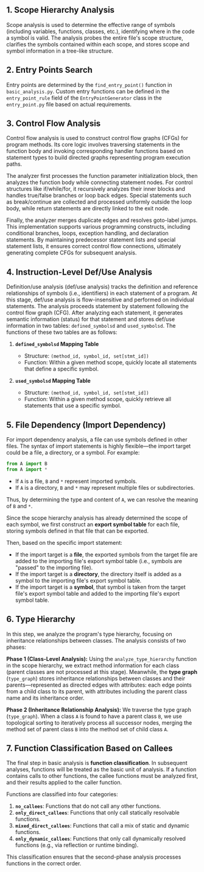 ## 1. Scope Hierarchy Analysis

Scope analysis is used to determine the effective range of symbols (including variables, functions, classes, etc.), identifying where in the code a symbol is valid. The analysis probes the entire file's scope structure, clarifies the symbols contained within each scope, and stores scope and symbol information in a tree-like structure.

## 2. Entry Points Search

Entry points are determined by the `find_entry_point()` function in `basic_analysis.py`. Custom entry functions can be defined in the `entry_point_rule` field of the `EntryPointGenerator` class in the `entry_point.py` file based on actual requirements.

## 3. Control Flow Analysis

Control flow analysis is used to construct control flow graphs (CFGs) for program methods. Its core logic involves traversing statements in the function body and invoking corresponding handler functions based on statement types to build directed graphs representing program execution paths.

The analyzer first processes the function parameter initialization block, then analyzes the function body while connecting statement nodes. For control structures like if/while/for, it recursively analyzes their inner blocks and handles true/false branches or loop back edges. Special statements such as break/continue are collected and processed uniformly outside the loop body, while return statements are directly linked to the exit node.

Finally, the analyzer merges duplicate edges and resolves goto-label jumps. This implementation supports various programming constructs, including conditional branches, loops, exception handling, and declaration statements. By maintaining predecessor statement lists and special statement lists, it ensures correct control flow connections, ultimately generating complete CFGs for subsequent analysis.

## 4. Instruction-Level Def/Use Analysis

Definition/use analysis (def/use analysis) tracks the definition and reference relationships of symbols (i.e., identifiers) in each statement of a program. At this stage, def/use analysis is flow-insensitive and performed on individual statements. The analysis proceeds statement by statement following the control flow graph (CFG). After analyzing each statement, it generates semantic information (status) for that statement and stores def/use information in two tables: `defined_symbolsd` and `used_symbolsd`. The functions of these two tables are as follows:

1. **`defined_symbolsd` Mapping Table**
   - Structure: `(method_id, symbol_id, set[stmt_id])`
   - Function: Within a given method scope, quickly locate all statements that define a specific symbol.

2. **`used_symbolsd` Mapping Table**
   - Structure: `(method_id, symbol_id, set[stmt_id])`
   - Function: Within a given method scope, quickly retrieve all statements that use a specific symbol.

## 5. File Dependency (Import Dependency)

For import dependency analysis, a file can use symbols defined in other files. The syntax of import statements is highly flexible—the import target could be a file, a directory, or a symbol. For example:

```python
from A import B
from A import *
```

- If `A` is a file, `B` and `*` represent imported symbols.
- If `A` is a directory, `B` and `*` may represent multiple files or subdirectories.

Thus, by determining the type and content of `A`, we can resolve the meaning of `B` and `*`.

Since the scope hierarchy analysis has already determined the scope of each symbol, we first construct an **export symbol table** for each file, storing symbols defined in that file that can be exported.

Then, based on the specific import statement:
- If the import target is a **file**, the exported symbols from the target file are added to the importing file's export symbol table (i.e., symbols are "passed" to the importing file).
- If the import target is a **directory**, the directory itself is added as a symbol to the importing file's export symbol table.
- If the import target is a **symbol**, that symbol is taken from the target file's export symbol table and added to the importing file's export symbol table.

## 6. Type Hierarchy

In this step, we analyze the program's type hierarchy, focusing on inheritance relationships between classes. The analysis consists of two phases:

**Phase 1 (Class-Level Analysis):**
Using the `analyze_type_hierarchy` function in the scope hierarchy, we extract method information for each class (parent classes are not processed at this stage). Meanwhile, the **type graph** (`type_graph`) stores inheritance relationships between classes and their parents—represented as directed edges with attributes: each edge points from a child class to its parent, with attributes including the parent class name and its inheritance order.

**Phase 2 (Inheritance Relationship Analysis):**
We traverse the type graph (`type_graph`). When a class `A` is found to have a parent class `B`, we use topological sorting to iteratively process all successor nodes, merging the method set of parent class `B` into the method set of child class `A`.

## 7. Function Classification Based on Callees

The final step in basic analysis is **function classification**. In subsequent analyses, functions will be treated as the basic unit of analysis. If a function contains calls to other functions, the callee functions must be analyzed first, and their results applied to the caller function.

Functions are classified into four categories:
1. **`no_callees`**: Functions that do not call any other functions.
2. **`only_direct_callees`**: Functions that only call statically resolvable functions.
3. **`mixed_direct_callees`**: Functions that call a mix of static and dynamic functions.
4. **`only_dynamic_callees`**: Functions that only call dynamically resolved functions (e.g., via reflection or runtime binding).

This classification ensures that the second-phase analysis processes functions in the correct order.
